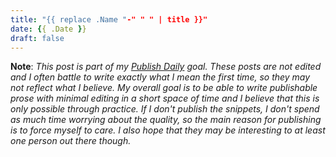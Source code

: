 ```yaml
---
title: "{{ replace .Name "-" " " | title }}"
date: {{ .Date }}
draft: false
---
```



**Note**: *This post is part of my [Publish Daily]() goal. These posts are not edited and I often battle to write exactly what I mean the first time, so they may not reflect what I believe. My overall goal is to be able to write publishable prose with minimal editing in a short space of time and I believe that this is only possible through practice. If I don't publish the snippets, I don't spend as much time worrying about the quality, so the main reason for publishing is to force myself to care. I also hope that they may be interesting to at least one person out there though.*

